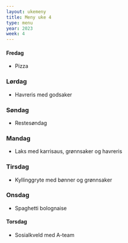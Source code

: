 ```yaml
---
layout: ukemeny
title: Meny uke 4
type: menu
year: 2023
week: 4
---
```


#### Fredag

- Pizza

### Lørdag

- Havreris med godsaker

### Søndag

- Restesøndag

### Mandag

- Laks med karrisaus, grønnsaker og havreris

### Tirsdag

- Kyllinggryte med bønner og grønnsaker

### Onsdag

- Spaghetti bolognaise

#### Torsdag

- Sosialkveld med A-team

